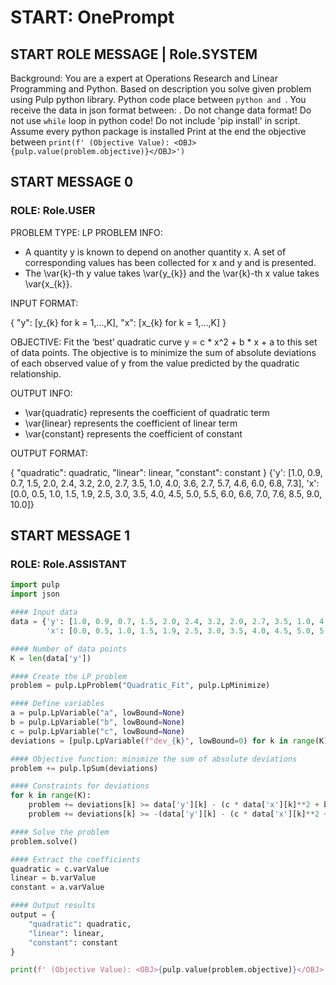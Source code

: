 # START: OnePrompt 
## START ROLE MESSAGE | Role.SYSTEM 
Background: You are a expert at Operations Research and Linear Programming and Python. Based on description you solve given problem using Pulp python library. Python code place between ```python and ```. You receive the data in json format between: <DATA></DATA>. Do not change data format! Do not use `while` loop in python code! Do not include 'pip install' in script. Assume every python package is installed Print at the end the objective between <OBJ></OBJ> `print(f' (Objective Value): <OBJ>{pulp.value(problem.objective)}</OBJ>')`  
## START MESSAGE 0 
### ROLE: Role.USER
<DESCRIPTION>
PROBLEM TYPE: LP
PROBLEM INFO:

- A quantity y is known to depend on another quantity x. A set of corresponding values has been collected for x and y and is presented.
- The \var{k}-th y value takes \var{y_{k}} and the \var{k}-th x value takes \var{x_{k}}.

INPUT FORMAT:

{
    "y": [y_{k} for k = 1,...,K],
    "x": [x_{k} for k = 1,...,K]
}


OBJECTIVE: Fit the ‘best’ quadratic curve y = c * x^2 + b * x + a to this set of data points. The objective is to minimize the sum of absolute deviations of each observed value of y from the value predicted by the quadratic relationship.

OUTPUT INFO:

- \var{quadratic} represents the coefficient of quadratic term
- \var{linear} represents the coefficient of linear term
- \var{constant} represents the coefficient of constant

OUTPUT FORMAT:

{
    "quadratic": quadratic,
    "linear": linear,
    "constant": constant
}
</DESCRIPTION>
<DATA>
{'y': [1.0, 0.9, 0.7, 1.5, 2.0, 2.4, 3.2, 2.0, 2.7, 3.5, 1.0, 4.0, 3.6, 2.7, 5.7, 4.6, 6.0, 6.8, 7.3], 'x': [0.0, 0.5, 1.0, 1.5, 1.9, 2.5, 3.0, 3.5, 4.0, 4.5, 5.0, 5.5, 6.0, 6.6, 7.0, 7.6, 8.5, 9.0, 10.0]}</DATA>


## START MESSAGE 1 
### ROLE: Role.ASSISTANT
```python
import pulp
import json

#### Input data
data = {'y': [1.0, 0.9, 0.7, 1.5, 2.0, 2.4, 3.2, 2.0, 2.7, 3.5, 1.0, 4.0, 3.6, 2.7, 5.7, 4.6, 6.0, 6.8, 7.3],
        'x': [0.0, 0.5, 1.0, 1.5, 1.9, 2.5, 3.0, 3.5, 4.0, 4.5, 5.0, 5.5, 6.0, 6.6, 7.0, 7.6, 8.5, 9.0, 10.0]}

#### Number of data points
K = len(data['y'])

#### Create the LP problem
problem = pulp.LpProblem("Quadratic_Fit", pulp.LpMinimize)

#### Define variables
a = pulp.LpVariable("a", lowBound=None)
b = pulp.LpVariable("b", lowBound=None)
c = pulp.LpVariable("c", lowBound=None)
deviations = [pulp.LpVariable(f"dev_{k}", lowBound=0) for k in range(K)]

#### Objective function: minimize the sum of absolute deviations
problem += pulp.lpSum(deviations)

#### Constraints for deviations
for k in range(K):
    problem += deviations[k] >= data['y'][k] - (c * data['x'][k]**2 + b * data['x'][k] + a)
    problem += deviations[k] >= -(data['y'][k] - (c * data['x'][k]**2 + b * data['x'][k] + a))

#### Solve the problem
problem.solve()

#### Extract the coefficients
quadratic = c.varValue
linear = b.varValue
constant = a.varValue

#### Output results
output = {
    "quadratic": quadratic,
    "linear": linear,
    "constant": constant
}

print(f' (Objective Value): <OBJ>{pulp.value(problem.objective)}</OBJ>')
```


